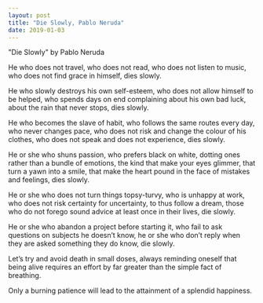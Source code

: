 ```yaml
---
layout: post
title: "Die Slowly, Pablo Neruda"
date: 2019-01-03
---
```

"Die Slowly" by Pablo Neruda 

He who does not travel, 
who does not read, 
who does not listen to music, 
who does not find grace in himself, dies slowly. 

He who slowly destroys his own self-esteem, 
who does not allow himself to be helped, 
who spends days on end complaining about his own bad luck, 
about the rain that never stops, dies slowly. 

He who becomes the slave of habit, 
who follows the same routes every day, 
who never changes pace, 
who does not risk and change the colour of his clothes, 
who does not speak and does not experience, dies slowly. 

He or she who shuns passion, 
who prefers black on white, 
dotting ones rather than a bundle of emotions, 
the kind that make your eyes glimmer, 
that turn a yawn into a smile, 
that make the heart pound in the face of mistakes and feelings, dies slowly. 

He or she who does not turn things topsy-turvy, 
who is unhappy at work, 
who does not risk certainty for uncertainty, 
to thus follow a dream, 
those who do not forego sound advice at least once in their lives, die slowly. 

He or she who abandon a project before starting it, 
who fail to ask questions on subjects he doesn’t know,
he or she who don’t reply when they are asked something they do know, die slowly. 

Let’s try and avoid death in small doses, 
always reminding oneself that being alive requires an effort by far 
greater than the simple fact of breathing. 

Only a burning patience will lead to the attainment of a splendid happiness. 
